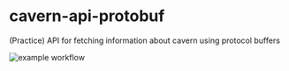 # cavern-api-protobuf
(Practice) API for fetching information about cavern using protocol buffers

![example workflow](https://github.com/WileESpaghetti/cavern-api-protobuf/actions/workflows/go.yml/badge.svg)

